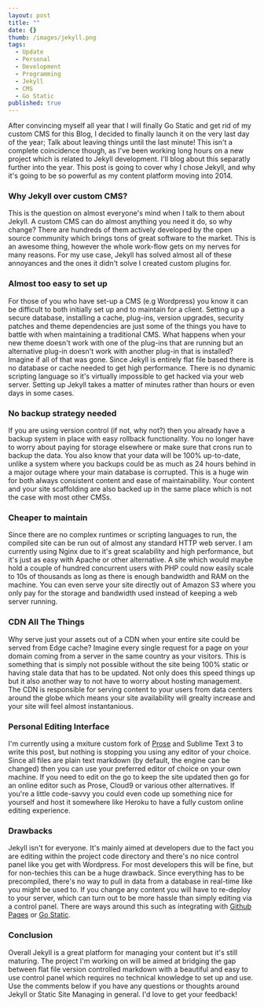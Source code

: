 ```yaml
---
layout: post
title: ""
date: {}
thumb: /images/jekyll.png
tags: 
  - Update
  - Personal
  - Development
  - Programming
  - Jekyll
  - CMS
  - Go Static
published: true
---
```


After convincing myself all year that I will finally Go Static and get rid of my custom CMS for this Blog, I decided to finally launch it on the very last day of the year; Talk about leaving things until the last minute! This isn't a complete coincidence though, as I've been working long hours on a new project which is related to Jekyll development. I'll blog about this separatly further into the year. This post is going to cover why I chose Jekyll, and why it's going to be so powerful as my content platform moving into 2014.

### Why Jekyll over custom CMS?

This is the question on almost everyone's mind when I talk to them about Jekyll. A custom CMS can do almost anything you need it do, so why change? There are hundreds of them actively developed by the open source community which brings tons of great software to the market. This is an awesome thing, however the whole work-flow gets on my nerves for many reasons. For my use case, Jekyll has solved almost all of these annoyances and the ones it didn't solve I created custom plugins for.

### Almost too easy to set up

For those of you who have set-up a CMS (e.g Wordpress) you know it can be difficult to both initially set up and to maintain for a client. Setting up a secure database, installing a cache, plug-ins, version upgrades, security patches and theme dependencies are just some of the things you have to battle with when maintaining a traditional CMS. What happens when your new theme doesn't work with one of the plug-ins that are running but an alternative plug-in doesn't work with another plug-in that is installed? Imagine if all of that was gone. Since Jekyll is entirely flat file based there is no database or cache needed to get high performance. There is no dynamic scripting language so it's virtually impossible to get hacked via your web server. Setting up Jekyll takes a matter of minutes rather than hours or even days in some cases.

### No backup strategy needed

If you are using version control (if not, why not?) then you already have a backup system in place with easy rollback functionality. You no longer have to worry about paying for storage elsewhere or make sure that crons run to backup the data. You also know that your data will be 100% up-to-date, unlike a system where you backups could be as much as 24 hours behind in a major outage where your main database is corrupted. This is a huge win for both always consistent content and ease of maintainability. Your content and your site scaffolding are also backed up in the same place which is not the case with most other CMSs.

### Cheaper to maintain

Since there are no complex runtimes or scripting languages to run, the compiled site can be run out of almost any standard HTTP web server. I am currently using Nginx due to it's great scalability and high performance, but it's just as easy with Apache or other alternative. A site which would maybe hold a couple of hundred concurrent users with PHP could now easily scale to 10s of thousands as long as there is enough bandwidth and RAM on the machine. You can even serve your site directly out of Amazon S3 where you only pay for the storage and bandwidth used instead of keeping a web server running.

### CDN All The Things

Why serve just your assets out of a CDN when your entire site could be served from Edge cache? Imagine every single request for a page on your domain coming from a server in the same country as your visitors. This is something that is simply not possible without the site being 100% static or having stale data that has to be updated. Not only does this speed things up but it also another way to not have to worry about hosting management. The CDN is responsible for serving content to your users from data centers around the globe which means your site availability will grealty increase and your site will feel almost instantanious.

### Personal Editing Interface

I'm currently using a mxiture custom fork of [Prose](http://prose.io) and Sublime Text 3 to write this post, but nothing is stopping you using any editor of your choice. Since all files are plain text markdown (by default, the engine can be changed) then you can use your preferred editor of choice on your own machine. If you need to edit on the go to keep the site updated then go for an online editor such as Prose, Cloud9 or various other alternatives. If you're a little code-savvy you could even code up something nice for yourself and host it somewhere like Heroku to have a fully custom online editing experience.

### Drawbacks

Jekyll isn't for everyone. It's mainly aimed at developers due to the fact you are editing within the project code directory and there's no nice control panel like you get with Wordpress. For most developers this will be fine, but for non-techies this can be a huge drawback. Since everything has to be precompiled, there's no way to pull in data from a database in real-time like you might be used to. If you change any content you will have to re-deploy to your server, which can turn out to be more hassle than simply editing via a control panel. There are ways around this such as integrating with [Github Pages](https://pages.github.com) or [Go Static](https://gostatic.io).

### Conclusion

Overall Jekyll is a great platform for managing your content but it's still maturing. The project I'm working on will be aimed at bridging the gap between flat file version controlled markdown with a beautiful and easy to use control panel which requires no technical knowledge to set up and use. Use the comments below if you have any questions or thoughts around Jekyll or Static Site Managing in general. I'd love to get your feedback!